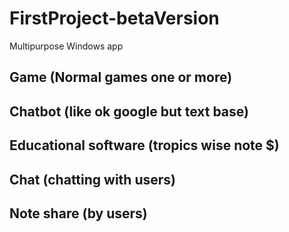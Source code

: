 # FirstProject-betaVersion
Multipurpose Windows app

## Game (Normal games one or more)

## Chatbot (like ok google but text base)

## Educational software (tropics wise note $)

## Chat (chatting with users) 

## Note share (by users)




